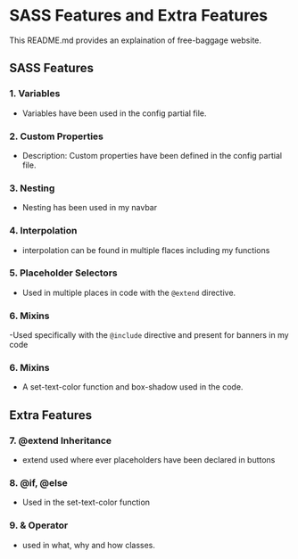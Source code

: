 # SASS Features and Extra Features

This README.md provides an explaination of free-baggage website.

## SASS Features

### 1. Variables
- Variables have been used in the config partial file.
  
### 2. Custom Properties
- Description: Custom properties have been defined in the config partial file.
  
### 3. Nesting
- Nesting has been used in my navbar

### 4. Interpolation
- interpolation can be found in multiple flaces including my functions
### 5. Placeholder Selectors
- Used in multiple places in code with the `@extend` directive.

### 6. Mixins
-Used specifically with the `@include` directive and present for banners in my code

### 6. Mixins
- A set-text-color function and box-shadow used in the code.

## Extra Features

### 7. @extend Inheritance
- extend used where ever placeholders have been declared in buttons

### 8. @if, @else
- Used in the set-text-color function

### 9. & Operator
- used in what, why and how classes.


